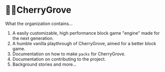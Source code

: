 # 🌸🌳CherryGrove
What the organization contains...

1. A easily customizable, high performance block game "engine" made for the next generation.
2. A humble vanilla playthrough of CherryGrove, aimed for a better block game.
3. Documentation on how to make `packs` for CherryGrove.
4. Documentation on contributing to the project.
5. Background stories and more...
